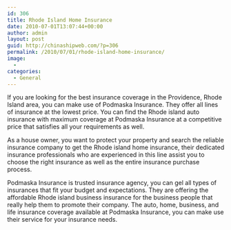 ```yaml
---
id: 306
title: Rhode Island Home Insurance
date: 2010-07-01T13:07:44+00:00
author: admin
layout: post
guid: http://chinashipweb.com/?p=306
permalink: /2010/07/01/rhode-island-home-insurance/
image:
  - 
categories:
  - General
---
```

If you are looking for the best insurance coverage in the Providence, Rhode Island area, you can make use of Podmaska Insurance. They offer all lines of insurance at the lowest price. You can find the Rhode island auto insurance with maximum coverage at Podmaska Insurance at a competitive price that satisfies all your requirements as well.

As a house owner, you want to protect your property and search the reliable insurance company to get the Rhode island home insurance, their dedicated insurance professionals who are experienced in this line assist you to choose the right insurance as well as the entire insurance purchase process.

Podmaska Insurance is trusted insurance agency, you can gel all types of insurances that fit your budget and expectations. They are offering the affordable Rhode island business insurance for the business people that really help them to promote their company. The auto, home, business, and life insurance coverage available at Podmaska Insurance, you can make use their service for your insurance needs.